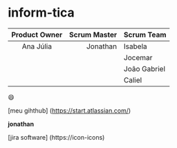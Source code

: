 # inform-tica
Product Owner | Scrum Master | Scrum Team
:---: | ---: | :---
Ana Júlia | Jonathan | Isabela
|   |               | Jocemar
|   |               | João Gabriel
|   |               | Caliel

:smile:

[meu gihthub] (https://start.atlassian.com/)

**jonathan**

[jira software] (https://icon-icons)


